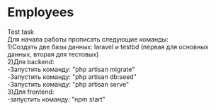 # Employees
Test task <br>
Для начала работы прописать следующие команды: <br>
1)Создать две базы данных: laravel и testbd (первая для основных данных, вторая для тестовых) <br>
2)Для backend:<br>
  -Запустить команду: "php artisan migrate"<br>
  -Запустить команду: "php artisan db:seed" <br>
  -Запустить команду: "php artisan serve"<br>
3)Для frontend:<br>
  -запустить команду: "npm start"<br>
